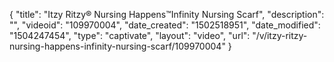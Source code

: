 {
    "title": "Itzy Ritzy&reg; Nursing Happens&trade;Infinity Nursing Scarf",
    "description": "",
    "videoid": "109970004",
    "date_created": "1502518951",
    "date_modified": "1504247454",
    "type": "captivate",
    "layout": "video",
    "url": "\/v\/itzy-ritzy-nursing-happens-infinity-nursing-scarf\/109970004"
}